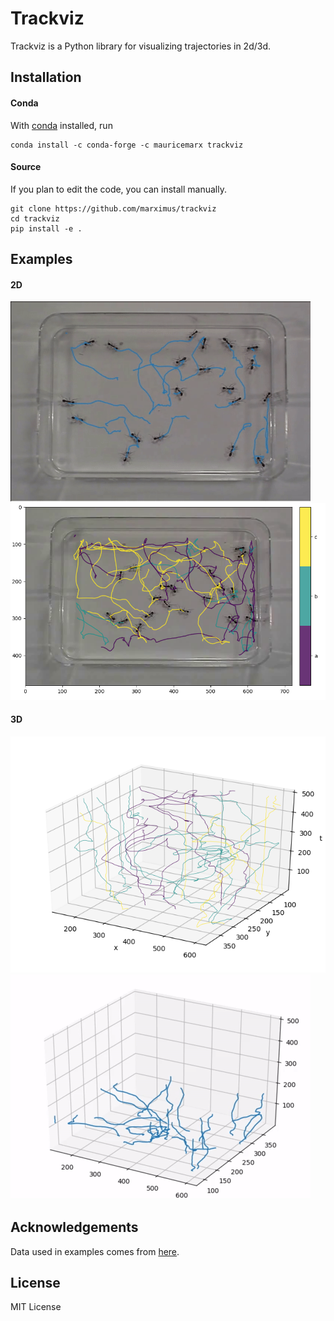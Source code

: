 # Trackviz
Trackviz is a Python library for visualizing trajectories in 2d/3d.

## Installation
#### Conda
With [conda](https://conda.io/docs/index.html) installed, run
```
conda install -c conda-forge -c mauricemarx trackviz
```

#### Source
If you plan to edit the code, you can install manually.
```
git clone https://github.com/marximus/trackviz
cd trackviz
pip install -e .
```

## Examples
#### 2D
![](examples/output/animate_2d_background.gif)
![](examples/output/static_2d_color_labels.png)
#### 3D
![](examples/output/static_3d_color_labels.png)
![](examples/output/animate_3d.gif)

## Acknowledgements
Data used in examples comes from [here](http://www.eecs.qmul.ac.uk/~andrea/thdt.html).

## License
MIT License
